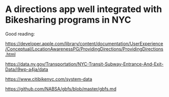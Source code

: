 # A directions app well integrated with Bikesharing programs in NYC

Good reading:

https://developer.apple.com/library/content/documentation/UserExperience/Conceptual/LocationAwarenessPG/ProvidingDirections/ProvidingDirections.html

https://data.ny.gov/Transportation/NYC-Transit-Subway-Entrance-And-Exit-Data/i9wp-a4ja/data

https://www.citibikenyc.com/system-data

https://github.com/NABSA/gbfs/blob/master/gbfs.md
